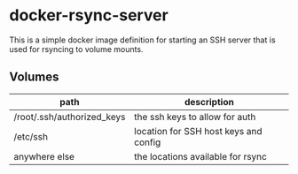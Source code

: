 # docker-rsync-server

This is a simple docker image definition for starting an SSH server that is used for rsyncing to volume mounts.

## Volumes

| path                       | description                           |
|----------------------------|---------------------------------------|
| /root/.ssh/authorized_keys | the ssh keys to allow for auth        |
| /etc/ssh                   | location for SSH host keys and config |
| anywhere else              | the locations available for rsync     |

